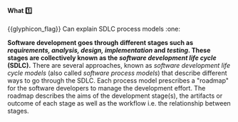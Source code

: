 <div id="title">

#### What :one:

<span id="prereqs"></span>

</div>
<span id="outcomes">{{glyphicon_flag}} Can explain SDLC process models :one:</span>

<div id="body">

**Software development goes through different stages such as _requirements, analysis, design, implementation_ and _testing_.  These stages are collectively known as the _software development life cycle_ (SDLC).** There are several approaches, known as _software development life cycle models_ (also called _software process models_) that describe different ways to go through the SDLC. Each process model prescribes a "roadmap" for the software developers to manage the development effort. The roadmap describes the aims of the development stage(s), the artifacts or outcome of each stage as well as the workflow i.e. the relationship between stages.

</div>

<div id="extras">
</div>